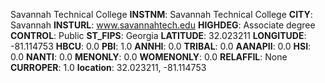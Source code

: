 
Savannah Technical College
**INSTNM**: Savannah Technical College 
**CITY**: Savannah 
**INSTURL**: www.savannahtech.edu 
**HIGHDEG**: Associate degree 
**CONTROL**: Public 
**ST_FIPS**: Georgia 
**LATITUDE**: 32.023211 
**LONGITUDE**: -81.114753 
**HBCU**: 0.0 
**PBI**: 1.0 
**ANNHI**: 0.0 
**TRIBAL**: 0.0 
**AANAPII**: 0.0 
**HSI**: 0.0 
**NANTI**: 0.0 
**MENONLY**: 0.0 
**WOMENONLY**: 0.0 
**RELAFFIL**: None 
**CURROPER**: 1.0 
**location**: 32.023211, -81.114753 